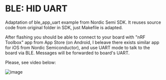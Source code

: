 # BLE: HID UART

Adaptation of ble_app_uart example from Nordic Semi SDK. It reuses source code from original folder in SDK, just Makefile is adapted.

After flashing you should be able to connect to your board with "nRF Toolbox" app from App Store (on Android, I beleave there exists similar app for iOS from Nordic Semiconductor),
and use UART mode to talk to the board via BLE. Messages will be forwarded to board's UART. 

Please, see video below:

![image](https://cloud.githubusercontent.com/assets/14309815/19699502/3f0c7682-9afc-11e6-80f5-18a5873445f2.gif)